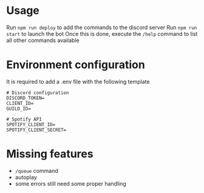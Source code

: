 # Usage
Run `npm run deploy` to add the commands to the discord server
Run `npm run start` to launch the bot
Once this is done, execute the `/help` command to list all other commands available

# Environment configuration
It is required to add a .env file with the following template

```
# Discord configuration 
DISCORD_TOKEN=
CLIENT_ID=
GUILD_ID=

# Spotify API
SPOTIFY_CLIENT_ID=
SPOTIFY_CLIENT_SECRET=
```

# Missing features
- `/queue` command
- autoplay
- some errors still need some proper handling
